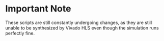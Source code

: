 # Important Note
These scripts are still constantly undergoing changes, as they are still unable to be synthesized by Vivado HLS even though the simulation runs perfectly fine.
